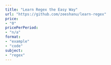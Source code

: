 ```yaml
---
title: "Learn Regex the Easy Way"
url: "https://github.com/zeeshanu/learn-regex"
price: 
- "0"
pricePerPeriod: 
- "n/a"
format: 
- "example"
- "code"
subject: 
- "regex"
---
```

